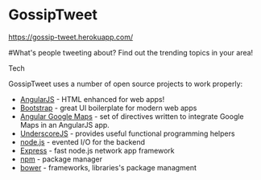 # GossipTweet

https://gossip-tweet.herokuapp.com/

#What's people tweeting about?
Find out the trending topics in your area!

Tech

GossipTweet uses a number of open source projects to work properly:

* [AngularJS](https://angularjs.org/) - HTML enhanced for web apps!
* [Bootstrap](http://getbootstrap.com/) - great UI boilerplate for modern web apps
* [Angular Google Maps](http://angular-ui.github.io/angular-google-maps) - set of directives written to integrate Google Maps in an AngularJS app.
* [UnderscoreJS](http://underscorejs.org/) -  provides useful functional programming helpers
* [node.js](https://nodejs.org/en/) - evented I/O for the backend
* [Express](http://expressjs.com/) - fast node.js network app framework 
* [npm](https://www.npmjs.com/) - package manager
* [bower](http://bower.io/) - frameworks, libraries's package managment


